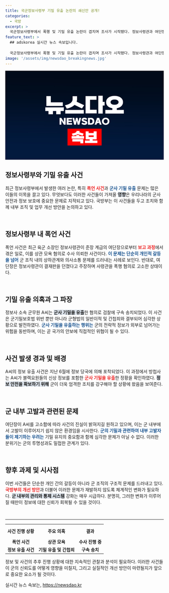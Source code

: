 ```yaml
---
title: 국군정보사령부 기밀 유출 논란의 쇄신안 공개!
categories:
  - 국방
excerpt: >
  국군정보사령부에서 폭행 및 기밀 유출 논란이 겹치며 조사가 시작됐다. 정보사령관과 여단장의 뼈아픈 상호 고소로 군의 내부 갈등이 드러나고, 중대한 군사기밀 유출 사건까지 발생해 긴장감이 고조되고 있다.
feature_text: >
  ## adskorea 실시간 뉴스 속보입니다.

  국군정보사령부에서 폭행 및 기밀 유출 논란이 겹치며 조사가 시작됐다. 정보사령관과 여단장의 뼈아픈 상호 고소로 군의 내부 갈등이 드러나고, 중대한 군사기밀 유출 사건까지 발생해 긴장감이 고조되고 있다.
image: '/assets/img/newsdao_breakingnews.jpg'
---
```


<p><img src="/assets/img/newsdao_breakingnews.jpg" alt="adskorea 속보" /></p>

<h2 data-ke-size="size26">정보사령부와 기밀 유출 사건</h2>

<p data-ke-size="size16">최근 정보사령부에서 발생한 여러 논란, 특히 <b><span style="color: #ee2323;">폭언 사건</span></b>과 <b><span style="color: #1a5490;">군사 기밀 유출</span></b> 문제는 많은 이들의 이목을 끌고 있다. 무엇보다도 이러한 사건들이 가져올 <b><span style="background-color: #21538527;">영향</span></b>은 우리나라의 군사 안전과 정보 보호에 중요한 문제로 지적되고 있다. 국방부는 이 사건들을 두고 조치와 함께 내부 조직 및 업무 개선 방안을 논의하고 있다. </p>

<p data-ke-size="size16">&nbsp;</p>

<h2 data-ke-size="size26">정보사령부 내 폭언 사건</h2>

<p data-ke-size="size16">폭언 사건은 최근 육군 소장인 정보사령관이 준장 계급의 여단장으로부터 <b><span style="color: #ee2323;">보고 과정</span></b>에서 겪은 일로, 이를 상관 모욕 혐의로 수사 의뢰한 사건이다. <b><span style="color: #1a5490;">이 문제는 단순히 개인적 갈등을 넘어</span></b> 군 조직 내의 상하관계와 의사소통 문제를 드러내는 사례로 보인다. 반대로, 여단장은 정보사령관이 결재판을 던졌다고 주장하며 사령관을 폭행 혐의로 고소한 상태이다.</p>

<p data-ke-size="size16">&nbsp;</p>

<h2 data-ke-size="size26">기밀 유출 의혹과 그 파장</h2>

<p data-ke-size="size16">정보사 소속 군무원 A씨는 <b><span style="background-color: #21538527;">군사 기밀을 유출</span></b>한 혐의로 검찰에 구속 송치되었다. 이 사건은 군기밀보호법 위반 뿐만 아니라 군형법의 일반이적 및 간첩죄와 결부되어 심각한 상황으로 발전하였다. <b><span style="color: #1a5490;">군사 기밀을 유출하는 행위는</span></b> 군의 전략적 정보가 외부로 넘어가는 위험을 동반하며, 이는 곧 국가의 안보에 직접적인 위협이 될 수 있다.</p>

<p data-ke-size="size16">&nbsp;</p>

<h2 data-ke-size="size26">사건 발생 경과 및 배경</h2>

<p data-ke-size="size16">A씨의 정보 유출 사건은 지난 6월에 정보 당국에 의해 포착되었다. 이 과정에서 방첩사는 A씨가 블랙요원들의 신상 정보를 포함한 <b><span style="color: #ee2323;">군사 기밀을 유출</span></b>한 정황을 확인하였다. <b><span style="background-color: #21538527;">정보 안전을 확보하기 위해</span></b> 군이 더욱 엄격한 조치를 강구해야 할 상황에 왔음을 보여준다.</p>

<p data-ke-size="size16">&nbsp;</p>

<h2 data-ke-size="size26">군 내부 고발과 관련된 문제</h2>

<p data-ke-size="size16">여단장이 A씨를 고소함에 따라 사건의 진실이 밝혀지길 원하고 있으며, 이는 군 내부에서 고발이 이루어지기 쉽지 않은 환경임을 시사한다. <b><span style="color: #1a5490;">군의 기밀과 관련하여 내부 고발자들이 제기하는 우려는</span></b> 기밀 유지의 중요함과 함께 심각한 문제가 아닐 수 없다. 이러한 분위기는 군의 투명성과도 밀접한 관계가 있다.</p>

<p data-ke-size="size16">&nbsp;</p>

<h2 data-ke-size="size26">향후 과제 및 시사점</h2>

<p data-ke-size="size16">이번 사건들은 단순한 개인 간의 갈등이 아니라 군 조직의 구조적 문제를 드러내고 있다. <b><span style="color: #ee2323;">국방부의 개선 방안</span></b>과 더불어 이러한 문제가 재발하지 않도록 체계적인 변화가 필요하다. <b><span style="background-color: #21538527;">군 내부의 관리와 통제 시스템</span></b> 강화는 매우 시급하다. 분명히, 그러한 변화가 이루어질 때만이 정보에 대한 신뢰가 회복될 수 있을 것이다.</p>

<p data-ke-size="size16">&nbsp;</p>

<hr>

<table style="width: 100%;">
  <tr>
    <th style="text-align: center; height: 36px;">사건 진행 상황</th>
    <th style="text-align: center; height: 36px;">주요 의혹</th>
    <th style="text-align: center; height: 36px;">결과</th>
  </tr>
  <tr>
    <td style="text-align: center; height: 17px;"><b>폭언 사건</b></td>
    <td style="text-align: center; height: 17px;"><b>상관 모욕</b></td>
    <td style="text-align: center; height: 17px;"><b>수사 진행 중</b></td>
  </tr>
  <tr>
    <td style="text-align: center; height: 17px;"><b>정보 유출 사건</b></td>
    <td style="text-align: center; height: 17px;"><b>기밀 유출 및 간첩죄</b></td>
    <td style="text-align: center; height: 17px;"><b>구속 송치</b></td>
  </tr>
</table>

<p data-ke-size="size16">정보 및 사건의 추후 진행 상황에 대한 지속적인 관찰과 분석이 필요하다. 이러한 사건들이 군의 신뢰도를 어떻게 영향을 미칠지, 그리고 실질적인 개선 방안이 마련될지가 앞으로 중요한 요소가 될 것이다.</p>
실시간 뉴스 속보는, <a href="https://newsdao.kr" rel="dofollow">https://newsdao.kr</a>


